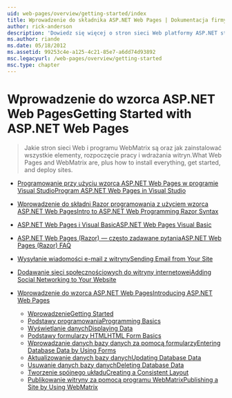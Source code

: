 ```yaml
---
uid: web-pages/overview/getting-started/index
title: Wprowadzenie do składnika ASP.NET Web Pages | Dokumentacja firmy Microsoft
author: rick-anderson
description: 'Dowiedz się więcej o stron sieci Web platformy ASP.NET strony sieci Web ASP.NET i Nowa składnia Razor oferują szybki, przystępny i nieskomplikowany sposób łączenia kodu serwera z HTML t...'
ms.author: riande
ms.date: 05/18/2012
ms.assetid: 99253c4e-a125-4c21-85e7-a6dd74d93892
msc.legacyurl: /web-pages/overview/getting-started
msc.type: chapter
---
```

<a name="getting-started-with-aspnet-web-pages"></a><span data-ttu-id="6235e-103">Wprowadzenie do wzorca ASP.NET Web Pages</span><span class="sxs-lookup"><span data-stu-id="6235e-103">Getting Started with ASP.NET Web Pages</span></span>
====================
> <span data-ttu-id="6235e-104">Jakie stron sieci Web i programu WebMatrix są oraz jak zainstalować wszystkie elementy, rozpoczęcie pracy i wdrażania witryn.</span><span class="sxs-lookup"><span data-stu-id="6235e-104">What Web Pages and WebMatrix are, plus how to install everything, get started, and deploy sites.</span></span>


- [<span data-ttu-id="6235e-105">Programowanie przy użyciu wzorca ASP.NET Web Pages w programie Visual Studio</span><span class="sxs-lookup"><span data-stu-id="6235e-105">Program ASP.NET Web Pages in Visual Studio</span></span>](program-asp-net-web-pages-in-visual-studio.md)
- [<span data-ttu-id="6235e-106">Wprowadzenie do składni Razor programowania z użyciem wzorca ASP.NET Web Pages</span><span class="sxs-lookup"><span data-stu-id="6235e-106">Intro to ASP.NET Web Programming Razor Syntax</span></span>](introducing-razor-syntax-c.md)
- [<span data-ttu-id="6235e-107">ASP.NET Web Pages i Visual Basic</span><span class="sxs-lookup"><span data-stu-id="6235e-107">ASP.NET Web Pages Visual Basic</span></span>](introducing-razor-syntax-vb.md)
- [<span data-ttu-id="6235e-108">ASP.NET Web Pages (Razor) — często zadawane pytania</span><span class="sxs-lookup"><span data-stu-id="6235e-108">ASP.NET Web Pages (Razor) FAQ</span></span>](aspnet-web-pages-razor-faq.md)
- [<span data-ttu-id="6235e-109">Wysyłanie wiadomości e-mail z witryny</span><span class="sxs-lookup"><span data-stu-id="6235e-109">Sending Email from Your Site</span></span>](11-adding-email-to-your-web-site.md)
- [<span data-ttu-id="6235e-110">Dodawanie sieci społecznościowych do witryny internetowej</span><span class="sxs-lookup"><span data-stu-id="6235e-110">Adding Social Networking to Your Website</span></span>](13-adding-social-networking-to-your-web-site.md)
- [<span data-ttu-id="6235e-111">Wprowadzenie do wzorca ASP.NET Web Pages</span><span class="sxs-lookup"><span data-stu-id="6235e-111">Introducing ASP.NET Web Pages</span></span>](introducing-aspnet-web-pages-2/index.md)

    - [<span data-ttu-id="6235e-112">Wprowadzenie</span><span class="sxs-lookup"><span data-stu-id="6235e-112">Getting Started</span></span>](introducing-aspnet-web-pages-2/getting-started.md)
    - [<span data-ttu-id="6235e-113">Podstawy programowania</span><span class="sxs-lookup"><span data-stu-id="6235e-113">Programming Basics</span></span>](introducing-aspnet-web-pages-2/intro-to-web-pages-programming.md)
    - [<span data-ttu-id="6235e-114">Wyświetlanie danych</span><span class="sxs-lookup"><span data-stu-id="6235e-114">Displaying Data</span></span>](introducing-aspnet-web-pages-2/displaying-data.md)
    - [<span data-ttu-id="6235e-115">Podstawy formularzy HTML</span><span class="sxs-lookup"><span data-stu-id="6235e-115">HTML Form Basics</span></span>](introducing-aspnet-web-pages-2/form-basics.md)
    - [<span data-ttu-id="6235e-116">Wprowadzanie danych bazy danych za pomocą formularzy</span><span class="sxs-lookup"><span data-stu-id="6235e-116">Entering Database Data by Using Forms</span></span>](introducing-aspnet-web-pages-2/entering-data.md)
    - [<span data-ttu-id="6235e-117">Aktualizowanie danych bazy danych</span><span class="sxs-lookup"><span data-stu-id="6235e-117">Updating Database Data</span></span>](introducing-aspnet-web-pages-2/updating-data.md)
    - [<span data-ttu-id="6235e-118">Usuwanie danych bazy danych</span><span class="sxs-lookup"><span data-stu-id="6235e-118">Deleting Database Data</span></span>](introducing-aspnet-web-pages-2/deleting-data.md)
    - [<span data-ttu-id="6235e-119">Tworzenie spójnego układu</span><span class="sxs-lookup"><span data-stu-id="6235e-119">Creating a Consistent Layout</span></span>](introducing-aspnet-web-pages-2/layouts.md)
    - [<span data-ttu-id="6235e-120">Publikowanie witryny za pomocą programu WebMatrix</span><span class="sxs-lookup"><span data-stu-id="6235e-120">Publishing a Site by Using WebMatrix</span></span>](introducing-aspnet-web-pages-2/publishing.md)
